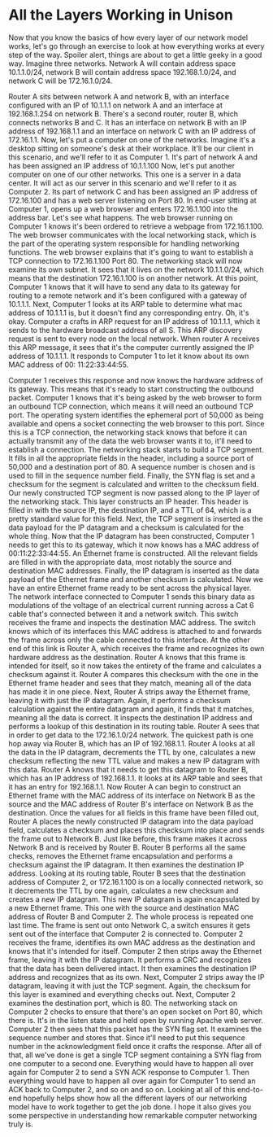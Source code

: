 # All the Layers Working in Unison

Now that you know the basics of how every layer of our network model works, let's go through an exercise to look at how everything works at every step of the way. Spoiler alert, things are about to get a little geeky in a good way. Imagine three networks. Network A will contain address space 10.1.1.0/24, network B will contain address space 192.168.1.0/24, and network C will be 172.16.1.0/24.

Router A sits between network A and network B, with an interface configured with an IP of 10.1.1.1 on network A and an interface at 192.168.1.254 on network B. There's a second router, router B, which connects networks B and C. It has an interface on network B with an IP address of 192.168.1.1 and an interface on network C with an IP address of 172.16.1.1. Now, let's put a computer on one of the networks. Imagine it's a desktop sitting on someone's desk at their workplace. It'll be our client in this scenario, and we'll refer to it as Computer 1. It's part of network A and has been assigned an IP address of 10.1.1.100 Now, let's put another computer on one of our other networks. This one is a server in a data center. It will act as our server in this scenario and we'll refer to it as Computer 2. Its part of network C and has been assigned an IP address of 172.16.100 and has a web server listening on Port 80. In end-user sitting at Computer 1, opens up a web browser and enters 172.16.1.100 into the address bar. Let's see what happens. The web browser running on Computer 1 knows it's been ordered to retrieve a webpage from 172.16.1.100. The web browser communicates with the local networking stack, which is the part of the operating system responsible for handling networking functions. The web browser explains that it's going to want to establish a TCP connection to 172.16.1.100 Port 80. The networking stack will now examine its own subnet. It sees that it lives on the network 10.1.1.0/24, which means that the destination 172.16.1.100 is on another network. At this point, Computer 1 knows that it will have to send any data to its gateway for routing to a remote network and it's been configured with a gateway of 10.1.1.1. Next, Computer 1 looks at its ARP table to determine what mac address of 10.1.1.1 is, but it doesn't find any corresponding entry. Oh, it's okay. Computer a crafts in ARP request for an IP address of 10.1.1.1, which it sends to the hardware broadcast address of all S. This ARP discovery request is sent to every node on the local network. When router A receives this ARP message, it sees that it's the computer currently assigned the IP address of 10.1.1.1. It responds to Computer 1 to let it know about its own MAC address of 00: 11:22:33:44:55.

Computer 1 receives this response and now knows the hardware address of its gateway. This means that it's ready to start constructing the outbound packet. Computer 1 knows that it's being asked by the web browser to form an outbound TCP connection, which means it will need an outbound TCP port. The operating system identifies the ephemeral port of 50,000 as being available and opens a socket connecting the web browser to this port. Since this is a TCP connection, the networking stack knows that before it can actually transmit any of the data the web browser wants it to, it'll need to establish a connection. The networking stack starts to build a TCP segment. It fills in all the appropriate fields in the header, including a source port of 50,000 and a destination port of 80. A sequence number is chosen and is used to fill in the sequence number field. Finally, the SYN flag is set and a checksum for the segment is calculated and written to the checksum field. Our newly constructed TCP segment is now passed along to the IP layer of the networking stack. This layer constructs an IP header. This header is filled in with the source IP, the destination IP, and a TTL of 64, which is a pretty standard value for this field. Next, the TCP segment is inserted as the data payload for the IP datagram and a checksum is calculated for the whole thing. Now that the IP datagram has been constructed, Computer 1 needs to get this to its gateway, which it now knows has a MAC address of 00:11:22:33:44:55. An Ethernet frame is constructed. All the relevant fields are filled in with the appropriate data, most notably the source and destination MAC addresses. Finally, the IP datagram is inserted as the data payload of the Ethernet frame and another checksum is calculated. Now we have an entire Ethernet frame ready to be sent across the physical layer. The network interface connected to Computer 1 sends this binary data as modulations of the voltage of an electrical current running across a Cat 6 cable that's connected between it and a network switch. This switch receives the frame and inspects the destination MAC address. The switch knows which of its interfaces this MAC address is attached to and forwards the frame across only the cable connected to this interface. At the other end of this link is Router A, which receives the frame and recognizes its own hardware address as the destination. Router A knows that this frame is intended for itself, so it now takes the entirety of the frame and calculates a checksum against it. Router A compares this checksum with the one in the Ethernet frame header and sees that they match, meaning all of the data has made it in one piece. Next, Router A strips away the Ethernet frame, leaving it with just the IP datagram. Again, it performs a checksum calculation against the entire datagram and again, it finds that it matches, meaning all the data is correct. It inspects the destination IP address and performs a lookup of this destination in its routing table. Router A sees that in order to get data to the 172.16.1.0/24 network. The quickest path is one hop away via Router B, which has an IP of 192.168.1.1. Router A looks at all the data in the IP datagram, decrements the TTL by one, calculates a new checksum reflecting the new TTL value and makes a new IP datagram with this data. Router A knows that it needs to get this datagram to Router B, which has an IP address of 192.168.1.1. It looks at its ARP table and sees that it has an entry for 192.168.1.1. Now Router A can begin to construct an Ethernet frame with the MAC address of its interface on Network B as the source and the MAC address of Router B's interface on Network B as the destination. Once the values for all fields in this frame have been filled out, Router A places the newly constructed IP datagram into the data payload field, calculates a checksum and places this checksum into place and sends the frame out to Network B. Just like before, this frame makes it across Network B and is received by Router B. Router B performs all the same checks, removes the Ethernet frame encapsulation and performs a checksum against the IP datagram. It then examines the destination IP address. Looking at its routing table, Router B sees that the destination address of Computer 2, or 172.16.1.100 is on a locally connected network, so it decrements the TTL by one again, calculates a new checksum and creates a new IP datagram. This new IP datagram is again encapsulated by a new Ethernet frame. This one with the source and destination MAC address of Router B and Computer 2. The whole process is repeated one last time. The frame is sent out onto Network C, a switch ensures it gets sent out of the interface that Computer 2 is connected to. Computer 2 receives the frame, identifies its own MAC address as the destination and knows that it's intended for itself. Computer 2 then strips away the Ethernet frame, leaving it with the IP datagram. It performs a CRC and recognizes that the data has been delivered intact. It then examines the destination IP address and recognizes that as its own. Next, Computer 2 strips away the IP datagram, leaving it with just the TCP segment. Again, the checksum for this layer is examined and everything checks out. Next, Computer 2 examines the destination port, which is 80. The networking stack on Computer 2 checks to ensure that there's an open socket on Port 80, which there is. It's in the listen state and held open by running Apache web server. Computer 2 then sees that this packet has the SYN flag set. It examines the sequence number and stores that. Since it'll need to put this sequence number in the acknowledgment field once it crafts the response. After all of that, all we've done is get a single TCP segment containing a SYN flag from one computer to a second one. Everything would have to happen all over again for Computer 2 to send a SYN ACK response to Computer 1. Then everything would have to happen all over again for Computer 1 to send an ACK back to Computer 2, and so on and so on. Looking at all of this end-to-end hopefully helps show how all the different layers of our networking model have to work together to get the job done. I hope it also gives you some perspective in understanding how remarkable computer networking truly is.
